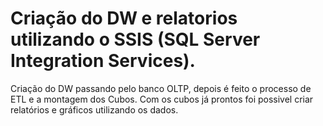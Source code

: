 # Criação do DW e relatorios utilizando o SSIS (SQL Server Integration Services).

Criação do DW passando pelo banco OLTP, depois é feito o processo de ETL e a montagem dos Cubos. Com os cubos já prontos foi possivel criar  relatórios e gráficos utilizando os dados.
